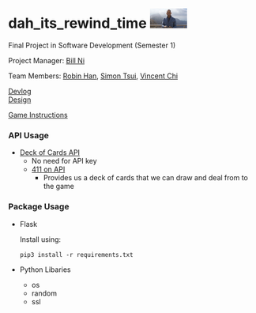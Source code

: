 # dah_its_rewind_time </div> <img src="https://raw.githubusercontent.com/bnidevs/dah_its_rewind_time/master/logo.jpg" height="40">
Final Project in Software Development (Semester 1)

Project Manager: [Bill Ni](https://github.com/bnidevs)

Team Members: [Robin Han](https://github.com/robinhanstuy), [Simon Tsui](https://github.com/simont1), [Vincent Chi](https://github.com/vchi90)

[Devlog](https://github.com/bnidevs/dah_its_rewind_time/blob/master/doc/devlog.txt)
<br>
[Design](https://github.com/bnidevs/dah_its_rewind_time/blob/master/doc/design.pdf)


[Game Instructions](https://www.cardplayer.com/rules-of-poker/how-to-play-poker/games/texas-holdem)

### API Usage
 - [Deck of Cards API](https://deckofcardsapi.com/)
   - No need for API key
   - [411 on API](https://docs.google.com/document/d/1K6CX_47vSvS9FYlEok4eUyIEeN3_qZ3DGXmai0bZm5o/edit?usp=sharing)
     - Provides us a deck of cards that we can draw and deal from to the game

### Package Usage
 - Flask
 
   Install using:
   ```
   pip3 install -r requirements.txt
   ```
 
 - Python Libaries
   - os
   - random
   - ssl
